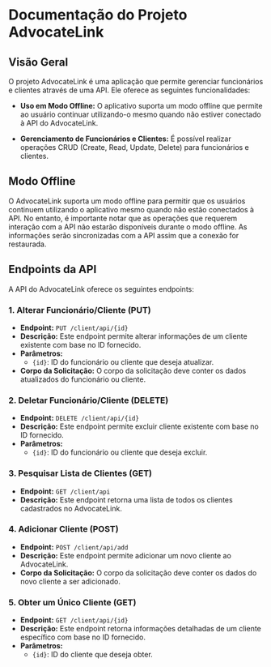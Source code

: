 # Documentação do Projeto AdvocateLink

## Visão Geral
O projeto AdvocateLink é uma aplicação que permite gerenciar funcionários e clientes através de uma API. Ele oferece as seguintes funcionalidades:

- **Uso em Modo Offline:** O aplicativo suporta um modo offline que permite ao usuário continuar utilizando-o mesmo quando não estiver conectado à API do AdvocateLink.

- **Gerenciamento de Funcionários e Clientes:** É possível realizar operações CRUD (Create, Read, Update, Delete) para funcionários e clientes.

## Modo Offline
O AdvocateLink suporta um modo offline para permitir que os usuários continuem utilizando o aplicativo mesmo quando não estão conectados à API. No entanto, é importante notar que as operações que requerem interação com a API não estarão disponíveis durante o modo offline. As informações serão sincronizadas com a API assim que a conexão for restaurada.

## Endpoints da API
A API do AdvocateLink oferece os seguintes endpoints:

### 1. Alterar Funcionário/Cliente (PUT)
- **Endpoint:** `PUT /client/api/{id}`
- **Descrição:** Este endpoint permite alterar informações de um cliente existente com base no ID fornecido.
- **Parâmetros:**
  - `{id}`: ID do funcionário ou cliente que deseja atualizar.
- **Corpo da Solicitação:** O corpo da solicitação deve conter os dados atualizados do funcionário ou cliente.

### 2. Deletar Funcionário/Cliente (DELETE)
- **Endpoint:** `DELETE /client/api/{id}`
- **Descrição:** Este endpoint permite excluir cliente existente com base no ID fornecido.
- **Parâmetros:**
  - `{id}`: ID do funcionário ou cliente que deseja excluir.

### 3. Pesquisar Lista de Clientes (GET)
- **Endpoint:** `GET /client/api`
- **Descrição:** Este endpoint retorna uma lista de todos os clientes cadastrados no AdvocateLink.

### 4. Adicionar Cliente (POST)
- **Endpoint:** `POST /client/api/add`
- **Descrição:** Este endpoint permite adicionar um novo cliente ao AdvocateLink.
- **Corpo da Solicitação:** O corpo da solicitação deve conter os dados do novo cliente a ser adicionado.

### 5. Obter um Único Cliente (GET)
- **Endpoint:** `GET /client/api/{id}`
- **Descrição:** Este endpoint retorna informações detalhadas de um cliente específico com base no ID fornecido.
- **Parâmetros:**
  - `{id}`: ID do cliente que deseja obter.
